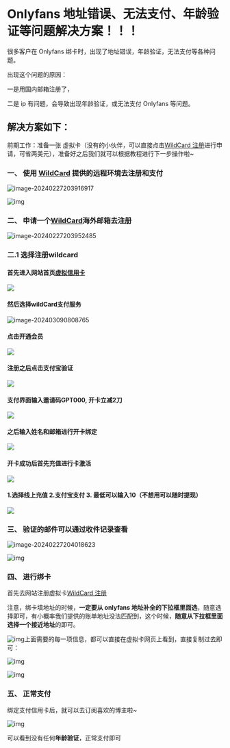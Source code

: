 # Onlyfans 地址错误、无法支付、年龄验证等问题解决方案！！！

很多客户在 Onlyfans 绑卡时，出现了地址错误，年龄验证，无法支付等各种问题。

出现这个问题的原因：

一是用国内邮箱注册了，

二是 ip 有问题，会导致出现年龄验证，或无法支付 Onlyfans 等问题。

## 解决方案如下：

前期工作：准备一张 虚拟卡（没有的小伙伴，可以直接点击[WildCard 注册](https://bewildcard.com/i/GPT000)进行申请，可省两美元），准备好之后我们就可以根据教程进行下一步操作啦~

### 一、 使用 [WildCard](https://bewildcard.com/i/GPT000) 提供的远程环境去注册和支付

![image-20240227203916917](https://gptblog.oss-cn-hangzhou.aliyuncs.com/image/202402272039977.png)

![img](https://gptblog.oss-cn-hangzhou.aliyuncs.com/image/202402272037606.png)

### 二、 申请一个[WildCard](https://bewildcard.com/i/GPT000)海外邮箱去注册

![image-20240227203952485](https://gptblog.oss-cn-hangzhou.aliyuncs.com/image/202402272039525.png)

### 二.1 选择注册wildcard

#### 首先进入网站首页[虚拟信用卡](https://bewildcard.com/i/GPT000)

![](https://gptblog.oss-cn-hangzhou.aliyuncs.com/image/202403090818516.png)

#### 然后选择wildCard支付服务
![image-202403090808765](https://gptblog.oss-cn-hangzhou.aliyuncs.com/image/202404101622107.png)

#### 点击开通会员
![](https://gptblog.oss-cn-hangzhou.aliyuncs.com/image/202404240807282.png)

#### 注册之后点击支付宝验证
![](https://gptblog.oss-cn-hangzhou.aliyuncs.com/image/202404101626783.png)

#### 支付界面输入邀请码GPT000, 开卡立减2刀
![](https://gptblog.oss-cn-hangzhou.aliyuncs.com/image/202404101627572.png)

#### 之后输入姓名和邮箱进行开卡绑定
![](https://gptblog.oss-cn-hangzhou.aliyuncs.com/image/202404240808129.png)

#### 开卡成功后首先充值进行卡激活
![](https://gptblog.oss-cn-hangzhou.aliyuncs.com/image/202404091648821.png)

#### 1.选择线上充值 2.支付宝支付  3. 最低可以输入10（不想用可以随时提现）
![](https://gptblog.oss-cn-hangzhou.aliyuncs.com/image/202404091652647.png)

### 三、 验证的邮件可以通过收件记录查看

![image-20240227204018623](https://gptblog.oss-cn-hangzhou.aliyuncs.com/image/202402272040657.png)

![img](https://gptblog.oss-cn-hangzhou.aliyuncs.com/image/202402272037094.png)

### 四、 进行绑卡  
首先去网站注册虚拟卡[WildCard 注册](https://bewildcard.com/i/GPT000)

注意，绑卡填地址的时候，**一定要从 onlyfans 地址补全的下拉框里面选**，随意选择即可，有小概率我们提供的账单地址没法匹配到，这个时候，**随意从下拉框里面选择一个接近地址**的即可。

![img](https://gptblog.oss-cn-hangzhou.aliyuncs.com/image/202402272037558.png)上面需要的每一项信息，都可以直接在虚拟卡网页上看到，直接复制过去即可：

![img](https://gptblog.oss-cn-hangzhou.aliyuncs.com/image/202402272037037.png)

![img](https://gptblog.oss-cn-hangzhou.aliyuncs.com/image/202402272037909.png)

### 五、 正常支付

绑定支付信用卡后，就可以去订阅喜欢的博主啦~

![img](https://gptblog.oss-cn-hangzhou.aliyuncs.com/image/202402272037114.png)

可以看到没有任何**年龄验证**，正常支付即可
